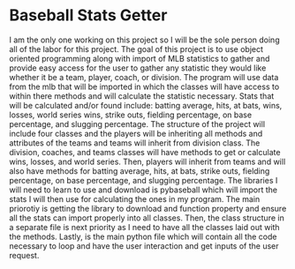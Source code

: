 # Baseball Stats Getter
I am the only one working on this project so I will be the sole person doing all of the labor for this project. The goal of this project is to use object oriented programming along with import of MLB statistics to gather and provide easy access for the user to gather any statistic they would like whether it be a team, player, coach, or division. The program will use data from the mlb that will be imported in which the classes will have access to within there methods and will calculate the statistic necessary. Stats that will be calculated and/or found include: batting average, hits, at bats, wins, losses, world series wins, strike outs, fielding percentage, on base percentage, and slugging percentage. 
The structure of the project will include four classes and the players will be inheriting all methods and attributes of the teams and teams will inherit from division class. The division, coaches, and teams classes will have methods to get or calculate wins, losses, and world series. Then, players will inherit from teams and will also have methods for batting average, hits, at bats, strike outs, fielding percentage, on base percentage, and slugging percentage. 
The libraries I will need to learn to use and download is pybaseball which will import the stats I will then use for calculating the ones in my program.
The main priorotiy is getting the library to download and function property and ensure all the stats can import properly into all classes. Then, the class structure in a separate file is next priority as I need to have all the classes laid out with the methods. Lastly, is the main python file which will contain all the code necessary to loop and have the user interaction and get inputs of the user request.
